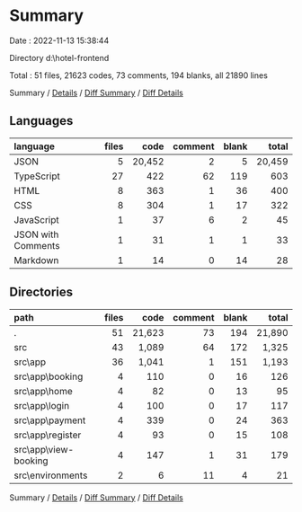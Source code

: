 # Summary

Date : 2022-11-13 15:38:44

Directory d:\\hotel-frontend

Total : 51 files,  21623 codes, 73 comments, 194 blanks, all 21890 lines

Summary / [Details](details.md) / [Diff Summary](diff.md) / [Diff Details](diff-details.md)

## Languages
| language | files | code | comment | blank | total |
| :--- | ---: | ---: | ---: | ---: | ---: |
| JSON | 5 | 20,452 | 2 | 5 | 20,459 |
| TypeScript | 27 | 422 | 62 | 119 | 603 |
| HTML | 8 | 363 | 1 | 36 | 400 |
| CSS | 8 | 304 | 1 | 17 | 322 |
| JavaScript | 1 | 37 | 6 | 2 | 45 |
| JSON with Comments | 1 | 31 | 1 | 1 | 33 |
| Markdown | 1 | 14 | 0 | 14 | 28 |

## Directories
| path | files | code | comment | blank | total |
| :--- | ---: | ---: | ---: | ---: | ---: |
| . | 51 | 21,623 | 73 | 194 | 21,890 |
| src | 43 | 1,089 | 64 | 172 | 1,325 |
| src\\app | 36 | 1,041 | 1 | 151 | 1,193 |
| src\\app\\booking | 4 | 110 | 0 | 16 | 126 |
| src\\app\\home | 4 | 82 | 0 | 13 | 95 |
| src\\app\\login | 4 | 100 | 0 | 17 | 117 |
| src\\app\\payment | 4 | 339 | 0 | 24 | 363 |
| src\\app\\register | 4 | 93 | 0 | 15 | 108 |
| src\\app\\view-booking | 4 | 147 | 1 | 31 | 179 |
| src\\environments | 2 | 6 | 11 | 4 | 21 |

Summary / [Details](details.md) / [Diff Summary](diff.md) / [Diff Details](diff-details.md)